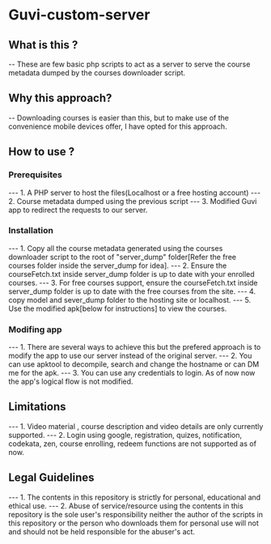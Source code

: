 # Guvi-custom-server
## What is this ?
-- These are few basic php scripts to act as a server to serve the course metadata dumped by the courses downloader script.

## Why this approach?
-- Downloading courses is easier than this, but to make use of the convenience mobile devices offer, I have opted for this approach.

## How to use ?
### Prerequisites

--- 1. A PHP server to host the files(Localhost or a free hosting account)
--- 2. Course metadata dumped using the previous script
--- 3. Modified Guvi app to redirect the requests to our server.

### Installation

--- 1. Copy all the course metadata generated using the courses downloader script to the root of "server_dump" folder[Refer the free courses folder inside the server_dump for idea].
--- 2. Ensure the courseFetch.txt inside server_dump folder is up to date with your enrolled courses.
--- 3. For free courses support, ensure the courseFetch.txt inside server_dump folder is up to date with the free courses from the site.
--- 4. copy model and sever_dump folder to the hosting site or localhost.
--- 5. Use the modified apk[below for instructions] to view the courses.

### Modifing app

--- 1. There are several ways to achieve this but the prefered approach is to modify the app to use our server 		 instead of the original server.
--- 2. You can use apktool to decompile, search and change the hostname or can DM me for the apk.
--- 3. You can use any credentials to login. As of now now the app's logical flow is not modified.

## Limitations 

--- 1. Video material , course description and video details are only currently supported.
--- 2. Login using google, registration, quizes, notification, codekata, zen, course enrolling, redeem functions are not supported as of now.


## Legal Guidelines

--- 1. The contents in this repository is strictly for personal, educational and ethical use.
--- 2. Abuse of service/resource using the contents in this repository is the sole user's responsibility neither the author of the scripts in this repository or the person who downloads them for personal use will not and should not be held responsible for the abuser's act.
